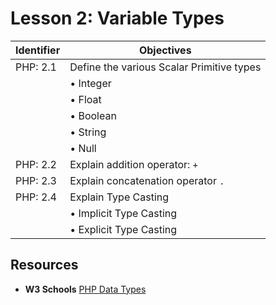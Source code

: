 # Lesson 2: Variable Types

Identifier   | Objectives
-------------|------------
PHP: 2.1     | Define the various Scalar Primitive types
             | &bull; Integer
             | &bull; Float
             | &bull; Boolean
             | &bull; String  
             | &bull; Null
PHP: 2.2     | Explain addition operator: `+`
PHP: 2.3     | Explain concatenation operator `.`          
PHP: 2.4     | Explain Type Casting
             | &bull; Implicit Type Casting
             | &bull; Explicit Type Casting

## Resources
- __W3 Schools__ [PHP Data Types](http://www.w3schools.com/php/php_datatypes.asp)

